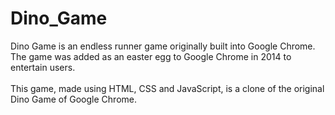 # Dino_Game
Dino Game is an endless runner game originally built into Google Chrome. The game was added as an easter egg to Google Chrome in 2014 to entertain users.</br></br>
This game, made using HTML, CSS and JavaScript, is a clone of the original Dino Game of Google Chrome.
